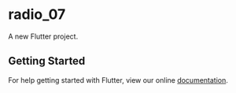 # radio_07

A new Flutter project.

## Getting Started

For help getting started with Flutter, view our online
[documentation](https://flutter.io/).
